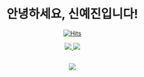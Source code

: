 <div align="center">

 #  안녕하세요, 신예진입니다!
[![Hits](https://hits.seeyoufarm.com/api/count/incr/badge.svg?url=https%3A%2F%2Fgithub.com%2Fyeahzxnn&count_bg=%23FDC8F8CB&title_bg=%23F54D4D96&icon=smugmug.svg&icon_color=%23E7E7E7&title=hits&edge_flat=false)](https://github.com/yeahzxnn)
 <div> <a href="https://yeahzxnn.notion.site/77488add45274853af9ce6f9ca6e53a8?pvs=4" target="_blank"> <img src="https://img.shields.io/badge/Notion-000000?style=flat-square&logo=Notion&logoColor=white"/> </a> 
<a href="https://velog.io/@yeahzxnn" target="_blank"> <img src="https://img.shields.io/badge/Velog-20C997?style=flat-square&logo=Velog&logoColor=white"/> </a>  </div> 

## 
 <div> <a href="https://www.youtube.com/watch?v=IlMB_LmPzKk"> 
  <img src="https://i.pinimg.com/originals/ff/18/c9/ff18c973fdc537fcfaeb2dce46104586.gif" />  </a> </div>
 
 ##
<!--  [![Top Langs](https://github-readme-stats.vercel.app/api/top-langs/?username=yeahzxnn&layout=compact)](https://github.com/yeahzxnn/github-readme-stats) -->
<!--  [![Solved.ac Profile](http://mazassumnida.wtf/api/v2/generate_badge?boj=whynotyoucan)](https://solved.ac/whynotyoucan/)
 ![Anurag's GitHub stats](https://github-readme-stats.vercel.app/api?username=yeahzxnn&show_icons=true&theme=dracula) -->
 

<!-- ##    🏃‍♀️  Activities  🏃‍♀️

<div>
  UNIV OWL-FOREST FRONTEND <br>
  UNIV CODING CLUB - REACT STUDYING & MAKING OUR WEBSITE <br>
  SWIFT CODING CLUB 3rd - IOS STUDYING <br>
  RISING CAMP 13th - iOS App DEVELOPING
</div>
 
##  ❤️‍🔥  Interested in..  ❤️‍🔥
 
<div>
 iOS APP DEVELOPING <br>
 RESPONSIVE WEB DESIGN <br>
 UI/UX <br>
 PM
</div>
  
##  💎  Coding Skill & Tools  💎

<div>
<img src="https://img.shields.io/badge/Swift-F05138?style=flat-square&logo=Swift&logoColor=white"/>
<img src="https://img.shields.io/badge/React-61DAFB?style=flat-square&logo=React&logoColor=white"/> 
<img src="https://img.shields.io/badge/HTML-E34F26?style=flat-square&logo=HTML5&logoColor=white"/>
<img src="https://img.shields.io/badge/CSS3-F68212?style=flat-square&logo=CSS3&logoColor=white"/> <br>
<img src="https://img.shields.io/badge/JavaScript-F7DF1E?style=flat-square&logo=JavaScript&logoColor=white"/>
<img src="https://img.shields.io/badge/Java-007396?style=flat&logo=Java&logoColor=white" />
<img src="https://img.shields.io/badge/MySQL-4479A1?style=flat-square&logo=MySQL&logoColor=white"/> 
<img src="https://img.shields.io/badge/Python-3776AB?style=flat-square&logo=Python&logoColor=white"/> <br>
<img src="https://img.shields.io/badge/GitHub-181717?style=flat-square&logo=GitHub&logoColor=white"/>
<img src="https://img.shields.io/badge/GitKraken-179287?style=flat-square&logo=GitKraken&logoColor=white"/>
<img src="https://img.shields.io/badge/Figma-F24E1E?style=flat-square&logo=Figma&logoColor=white"/> <br>
<img src="https://img.shields.io/badge/macOS-000000?style=flat-square&logo=macOS&logoColor=white"/>
<img src="https://img.shields.io/badge/Slack-4A154B?style=flat-square&logo=Slack&logoColor=white"/>
<img src="https://img.shields.io/badge/Discord-5865F2?style=flat-square&logo=Discord&logoColor=white"/>
</div>
  
<br />
 
![Anurag's GitHub stats](https://github-readme-stats.vercel.app/api?username=yeahzxnn&show_icons=true&theme=dracula)
[![Top Langs](https://github-readme-stats.vercel.app/api/top-langs/?username=yeahzxnn&layout=compact)](https://github.com/yeahzxnn/github-readme-stats)

[![Solved.ac Profile](http://mazassumnida.wtf/api/v2/generate_badge?boj=whynotyoucan)](https://solved.ac/whynotyoucan/)


<!-- </div>
 -->
